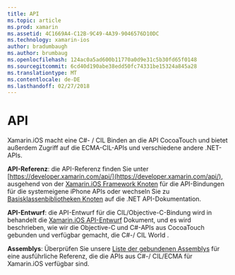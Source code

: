 ```yaml
---
title: API
ms.topic: article
ms.prod: xamarin
ms.assetid: 4C1669A4-C12B-9C49-4A39-9046576D10DC
ms.technology: xamarin-ios
author: bradumbaugh
ms.author: brumbaug
ms.openlocfilehash: 124ac0a5ad600b11770a0d9e31c5b30fd65f0148
ms.sourcegitcommit: 6cd40d190abe38edd50fc74331be15324a845a28
ms.translationtype: MT
ms.contentlocale: de-DE
ms.lasthandoff: 02/27/2018
---
```

# <a name="api"></a>API

Xamarin.iOS macht eine C#- / CIL Binden an die API CocoaTouch und bietet außerdem Zugriff auf die ECMA-CIL-APIs und verschiedene andere .NET-APIs.

 **API-Referenz**: die API-Referenz finden Sie unter [https://developer.xamarin.com/api/](https://developer.xamarin.com/api/), ausgehend von der [Xamarin.iOS Framework Knoten](https://developer.xamarin.com/api/root/ios-unified/) für die API-Bindungen für die systemeigene iPhone APIs oder wechseln Sie zu [Basisklassenbibliotheken Knoten](https://developer.xamarin.com/api/root/classlib/) auf die .NET API-Dokumentation.

 **API-Entwurf**: die API-Entwurf für die CIL/Objective-C-Bindung wird in behandelt die [Xamarin.iOS API-Entwurf](~/ios/internals/api-design/index.md) Dokument, und es wird beschrieben, wie wir die Objective-C und C#-APIs aus CocoaTouch gebunden und verfügbar gemacht, die C#-/ CIL World .

 **Assemblys**: Überprüfen Sie unsere [Liste der gebundenen Assemblys](~/cross-platform/internals/available-assemblies.md) für eine ausführliche Referenz, die die APIs aus C#-/ CIL/ECMA für Xamarin.iOS verfügbar sind.
